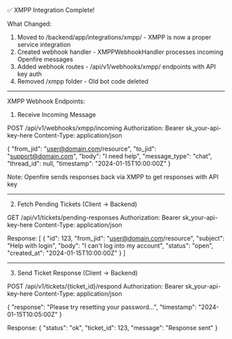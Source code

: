 ✅ XMPP Integration Complete!

What Changed:

1. Moved to /backend/app/integrations/xmpp/ - XMPP is now a proper service integration
2. Created webhook handler - XMPPWebhookHandler processes incoming Openfire messages
3. Added webhook routes - /api/v1/webhooks/xmpp/ endpoints with API key auth
4. Removed /xmpp folder - Old bot code deleted

---
XMPP Webhook Endpoints:

1. Receive Incoming Message

POST /api/v1/webhooks/xmpp/incoming
Authorization: Bearer sk_your-api-key-here
Content-Type: application/json

{
  "from_jid": "user@domain.com/resource",
  "to_jid": "support@domain.com",
  "body": "I need help",
  "message_type": "chat",
  "thread_id": null,
  "timestamp": "2024-01-15T10:00:00Z"
}

Note: Openfire sends responses back via XMPP to get responses with API key

---

2. Fetch Pending Tickets (Client → Backend)

GET /api/v1/tickets/pending-responses
Authorization: Bearer sk_your-api-key-here
Content-Type: application/json

Response:
[
  {
    "id": 123,
    "from_jid": "user@domain.com/resource",
    "subject": "Help with login",
    "body": "I can't log into my account",
    "status": "open",
    "created_at": "2024-01-15T10:00:00Z"
  }
]

---

3. Send Ticket Response (Client → Backend)

POST /api/v1/tickets/{ticket_id}/respond
Authorization: Bearer sk_your-api-key-here
Content-Type: application/json

{
  "response": "Please try resetting your password...",
  "timestamp": "2024-01-15T10:05:00Z"
}

Response:
{
  "status": "ok",
  "ticket_id": 123,
  "message": "Response sent"
}
